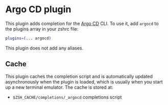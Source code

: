 # Argo CD plugin
This plugin adds completion for the [Argo CD](https://argoproj.github.io/cd/) CLI.
To use it, add `argocd` to the plugins array in your zshrc file:
```zsh
plugins=(... argocd)
```
This plugin does not add any aliases.
## Cache
This plugin caches the completion script and is automatically updated asynchronously when the plugin is
loaded, which is usually when you start up a new terminal emulator.
The cache is stored at:
- `$ZSH_CACHE/completions/_argocd` completions script
